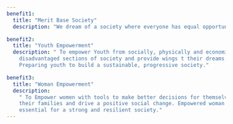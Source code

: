 ```yaml
---
benefit1:
  title: "Merit Base Society"
  description: "We dream of a society where everyone has equal opportunity to succeed. A society that prioritises merit, dedication and hard-work over wealth, social status and connections."

benefit2:
  title: "Youth Empowerment"
  description: " To empower Youth from socially, physically and economically
    disadvantaged sections of society and provide wings t their dreams.
    Preparing youth to build a sustainable, progressive society."

benefit3:
  title: "Woman Empowerment"
  description:
    " To Empower women with tools to make better decisions for themselves,
    their families and drive a positive social change. Empowered woman are
    essential for a strong and resilient society."
---
```

